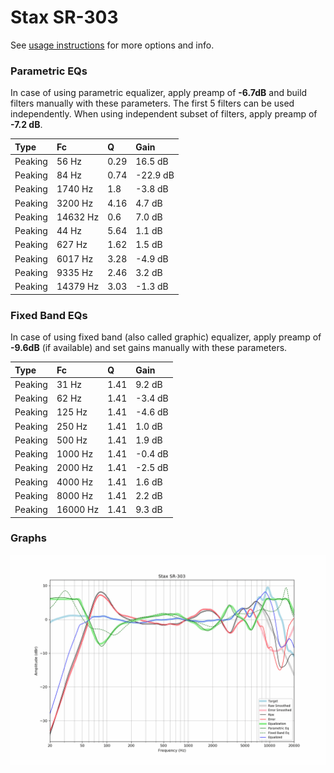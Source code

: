 # Stax SR-303
See [usage instructions](https://github.com/jaakkopasanen/AutoEq#usage) for more options and info.

### Parametric EQs
In case of using parametric equalizer, apply preamp of **-6.7dB** and build filters manually
with these parameters. The first 5 filters can be used independently.
When using independent subset of filters, apply preamp of **-7.2 dB**.

| Type    | Fc       |    Q | Gain     |
|:--------|:---------|:-----|:---------|
| Peaking | 56 Hz    | 0.29 | 16.5 dB  |
| Peaking | 84 Hz    | 0.74 | -22.9 dB |
| Peaking | 1740 Hz  | 1.8  | -3.8 dB  |
| Peaking | 3200 Hz  | 4.16 | 4.7 dB   |
| Peaking | 14632 Hz | 0.6  | 7.0 dB   |
| Peaking | 44 Hz    | 5.64 | 1.1 dB   |
| Peaking | 627 Hz   | 1.62 | 1.5 dB   |
| Peaking | 6017 Hz  | 3.28 | -4.9 dB  |
| Peaking | 9335 Hz  | 2.46 | 3.2 dB   |
| Peaking | 14379 Hz | 3.03 | -1.3 dB  |

### Fixed Band EQs
In case of using fixed band (also called graphic) equalizer, apply preamp of **-9.6dB**
(if available) and set gains manually with these parameters.

| Type    | Fc       |    Q | Gain    |
|:--------|:---------|:-----|:--------|
| Peaking | 31 Hz    | 1.41 | 9.2 dB  |
| Peaking | 62 Hz    | 1.41 | -3.4 dB |
| Peaking | 125 Hz   | 1.41 | -4.6 dB |
| Peaking | 250 Hz   | 1.41 | 1.0 dB  |
| Peaking | 500 Hz   | 1.41 | 1.9 dB  |
| Peaking | 1000 Hz  | 1.41 | -0.4 dB |
| Peaking | 2000 Hz  | 1.41 | -2.5 dB |
| Peaking | 4000 Hz  | 1.41 | 1.6 dB  |
| Peaking | 8000 Hz  | 1.41 | 2.2 dB  |
| Peaking | 16000 Hz | 1.41 | 9.3 dB  |

### Graphs
![](./Stax%20SR-303.png)